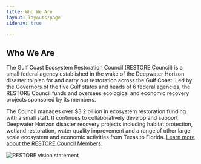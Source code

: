 ```yaml
---
title: Who We Are
layout: layouts/page
sidenav: true

---
```

## Who We Are

The Gulf Coast Ecosystem Restoration Council (RESTORE Council) is a small federal agency established in the wake of the Deepwater Horizon disaster to plan for and carry out restoration across the Gulf Coast. Led by the Governors of the five Gulf states and heads of 6 federal agencies, the RESTORE Council funds and oversees ecological and economic recovery projects sponsored by its members.

The Council manages over $3.2 billion in ecosystem restoration funding with a small staff. It continues to collaboratively develop and support Deepwater Horizon disaster recovery projects including habitat protection, wetland restoration, water quality improvement and a range of other large scale ecosystem and economic activities from Texas to Florida. [Learn more about the RESTORE Council Members](/people/council-members).

![RESTORE vision statement](/sites/default/files/styles/full_width/public/2025-03/Updated%20Vision%20Statement%20v2.jpg?itok=trE2PhU3)
